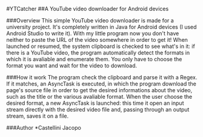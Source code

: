 #YTCatcher
##A YouTube video downloader for Android devices

###Overview
This simple YouTube video downloader is made for a university project. It's completely written in Java for Android devices (I used Android Studio to write it).
With my little program now you don't have neither to paste the URL of the video somewhere in order to get it!
When launched or resumed, the system clipboard is checked to see what's in it: if there is a YouTube video, the program automatically detect the formats in which it is avaliable and enumerate them. You only have to choose the format you want and wait for the video to download.

###How it work
The program check the clipboard and parse it with a Regex. If it matches, an AsyncTask is executed, in which the program download the page's source file in order to get the desired informations about the video, such as the title or the various avaliable format.
When the user choose the desired format, a new AsyncTask is launched: this time it open an input stream directly with the desired video file and, passing through an output stream, saves it on a file.

###Author
*Castellini Jacopo
